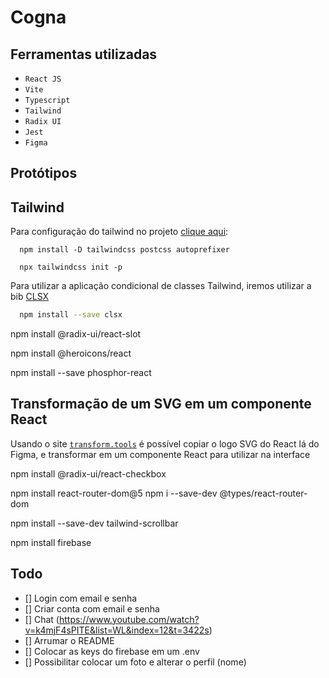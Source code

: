 # Cogna

## Ferramentas utilizadas
- `React JS`
- `Vite`
- `Typescript`
- `Tailwind`
- `Radix UI`
- `Jest`
- `Figma`

## Protótipos

## Tailwind
Para configuração do tailwind no projeto [clique aqui](https://tailwindcss.com/docs/guides/vite):
```
  npm install -D tailwindcss postcss autoprefixer

  npx tailwindcss init -p
```

Para utilizar a aplicação condicional de classes Tailwind, iremos utilizar a bib [CLSX](https://www.npmjs.com/package/clsx)
``` bash
  npm install --save clsx
```

npm install @radix-ui/react-slot

npm install @heroicons/react

npm install --save phosphor-react

## Transformação de um SVG em um componente React
Usando o site [`transform.tools`](https://transform.tools/) é possível copiar o logo SVG do React lá do Figma, e transformar em um componente React para utilizar na interface

npm install @radix-ui/react-checkbox

npm install react-router-dom@5
npm i --save-dev @types/react-router-dom

npm install --save-dev tailwind-scrollbar

npm install firebase

## Todo

 - [] Login com email e senha
 - [] Criar conta com email e senha
 - [] Chat (https://www.youtube.com/watch?v=k4mjF4sPITE&list=WL&index=12&t=3422s)
 - [] Arrumar o README
 - [] Colocar as keys do firebase em um .env
 - [] Possibilitar colocar um foto e alterar o perfil (nome)

